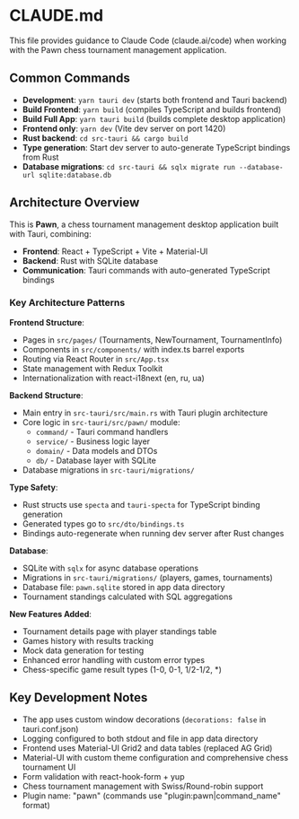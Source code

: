 # CLAUDE.md

This file provides guidance to Claude Code (claude.ai/code) when working with the Pawn chess tournament management application.

## Common Commands

- **Development**: `yarn tauri dev` (starts both frontend and Tauri backend)
- **Build Frontend**: `yarn build` (compiles TypeScript and builds frontend)
- **Build Full App**: `yarn tauri build` (builds complete desktop application)
- **Frontend only**: `yarn dev` (Vite dev server on port 1420)
- **Rust backend**: `cd src-tauri && cargo build`
- **Type generation**: Start dev server to auto-generate TypeScript bindings from Rust
- **Database migrations**: `cd src-tauri && sqlx migrate run --database-url sqlite:database.db`

## Architecture Overview

This is **Pawn**, a chess tournament management desktop application built with Tauri, combining:
- **Frontend**: React + TypeScript + Vite + Material-UI
- **Backend**: Rust with SQLite database
- **Communication**: Tauri commands with auto-generated TypeScript bindings

### Key Architecture Patterns

**Frontend Structure**:
- Pages in `src/pages/` (Tournaments, NewTournament, TournamentInfo)
- Components in `src/components/` with index.ts barrel exports
- Routing via React Router in `src/App.tsx`
- State management with Redux Toolkit
- Internationalization with react-i18next (en, ru, ua)

**Backend Structure**:
- Main entry in `src-tauri/src/main.rs` with Tauri plugin architecture
- Core logic in `src-tauri/src/pawn/` module:
  - `command/` - Tauri command handlers
  - `service/` - Business logic layer
  - `domain/` - Data models and DTOs
  - `db/` - Database layer with SQLite
- Database migrations in `src-tauri/migrations/`

**Type Safety**:
- Rust structs use `specta` and `tauri-specta` for TypeScript binding generation
- Generated types go to `src/dto/bindings.ts`
- Bindings auto-regenerate when running dev server after Rust changes

**Database**:
- SQLite with `sqlx` for async database operations
- Migrations in `src-tauri/migrations/` (players, games, tournaments)
- Database file: `pawn.sqlite` stored in app data directory
- Tournament standings calculated with SQL aggregations

**New Features Added**:
- Tournament details page with player standings table
- Games history with results tracking
- Mock data generation for testing
- Enhanced error handling with custom error types
- Chess-specific game result types (1-0, 0-1, 1/2-1/2, *)

## Key Development Notes

- The app uses custom window decorations (`decorations: false` in tauri.conf.json)
- Logging configured to both stdout and file in app data directory
- Frontend uses Material-UI Grid2 and data tables (replaced AG Grid)
- Material-UI with custom theme configuration and comprehensive chess tournament UI
- Form validation with react-hook-form + yup
- Chess tournament management with Swiss/Round-robin support
- Plugin name: "pawn" (commands use "plugin:pawn|command_name" format)